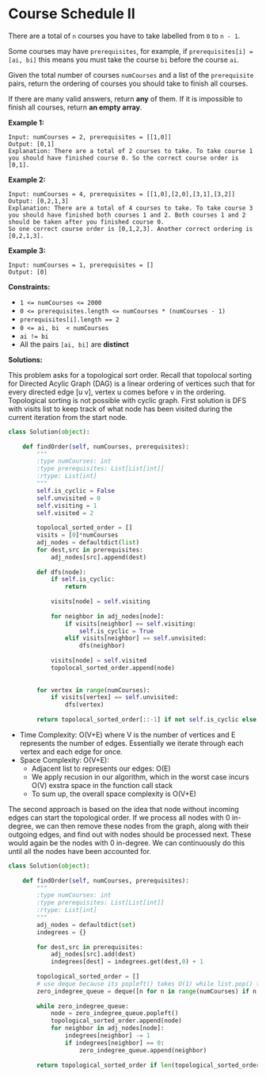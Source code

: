 # Course Schedule II


There are a total of  `n`  courses you have to take labelled from  `0`  to  `n - 1`.

Some courses may have  `prerequisites`, for example, if `prerequisites[i] = [ai, bi]` this means you must take the course  `bi`  before the course  `ai`.

Given the total number of courses `numCourses`  and a list of the  `prerequisite`  pairs, return the ordering of courses you should take to finish all courses.

If there are many valid answers, return  **any**  of them. If it is impossible to finish all courses, return  **an empty array**.

**Example 1:**

    Input: numCourses = 2, prerequisites = [[1,0]]
    Output: [0,1]
    Explanation: There are a total of 2 courses to take. To take course 1 you should have finished course 0. So the correct course order is [0,1].

**Example 2:**

    Input: numCourses = 4, prerequisites = [[1,0],[2,0],[3,1],[3,2]]
    Output: [0,2,1,3]
    Explanation: There are a total of 4 courses to take. To take course 3 you should have finished both courses 1 and 2. Both courses 1 and 2 should be taken after you finished course 0.
    So one correct course order is [0,1,2,3]. Another correct ordering is [0,2,1,3].

**Example 3:**

    Input: numCourses = 1, prerequisites = []
    Output: [0]

**Constraints:**

-   `1 <= numCourses <= 2000`
-   `0 <= prerequisites.length <= numCourses * (numCourses - 1)`
-   `prerequisites[i].length == 2`
-   `0 <= ai, bi  < numCourses`
-   `ai != bi`
-   All the pairs  `[ai, bi]`  are  **distinct**

**Solutions:**

This problem asks for a topological sort order. Recall that topolocal sorting for Directed Acylic Graph (DAG) is a linear ordering of vertices such that for every directed edge [u v], vertex u comes before v in the ordering. Topological sorting is not possible with cyclic graph. 
First solution is DFS with visits list to keep track of what node has been visited during the current iteration from the start node. 

```python
class Solution(object):
    
    def findOrder(self, numCourses, prerequisites):
        """
        :type numCourses: int
        :type prerequisites: List[List[int]]
        :rtype: List[int]
        """
        self.is_cyclic = False
        self.unvisited = 0
        self.visiting = 1
        self.visited = 2
        
        topolocal_sorted_order = []
        visits = [0]*numCourses
        adj_nodes = defaultdict(list)
        for dest,src in prerequisites:
            adj_nodes[src].append(dest)
        
        def dfs(node):
            if self.is_cyclic:
                return
            
            visits[node] = self.visiting
            
            for neighbor in adj_nodes[node]:
                if visits[neighbor] == self.visiting:
                    self.is_cyclic = True
                elif visits[neighbor] == self.unvisited:
                    dfs(neighbor)
                    
            visits[node] = self.visited
            topolocal_sorted_order.append(node)
            
        
        for vertex in range(numCourses):
            if visits[vertex] == self.unvisited:
                dfs(vertex)
                
        return topolocal_sorted_order[::-1] if not self.is_cyclic else []        
```
- Time Complexity: O(V+E) where V is the number of vertices and E represents the number of edges. Essentially we iterate through each vertex and each edge for once. 
- Space Complexity:  O(V+E):
	* Adjacent list to represents our edges: O(E)
	* We apply recusion in our algorithm, which in the worst case incurs O(V) exstra space in the function call stack
	* To sum up, the overall space complexity is O(V+E)

The second approach is based on the idea that node without incoming edges can start the topological order. If we process all nodes with 0 in-degree, we can then remove these nodes from the graph, along with their outgoing edges, and find out with nodes should be processed next. These would again be the nodes with 0 in-degree. We can continuously do this until all the nodes have been accounted for. 

```python
class Solution(object):
    
    def findOrder(self, numCourses, prerequisites):
        """
        :type numCourses: int
        :type prerequisites: List[List[int]]
        :rtype: List[int]
        """
        adj_nodes = defaultdict(set)
        indegrees = {}
        
        for dest,src in prerequisites:
            adj_nodes[src].add(dest)
            indegrees[dest] = indegrees.get(dest,0) + 1
            
        topological_sorted_order = []
        # use deque because its popleft() takes O(1) while list.pop() takes O(N)
        zero_indegree_queue = deque([n for n in range(numCourses) if n not in indegrees])
        
        while zero_indegree_queue:
            node = zero_indegree_queue.popleft()
            topological_sorted_order.append(node)
            for neighbor in adj_nodes[node]:
                indegrees[neighbor] -= 1
                if indegrees[neighbor] == 0:
                    zero_indegree_queue.append(neighbor)
            
        return topological_sorted_order if len(topological_sorted_order) == numCourses else []
```